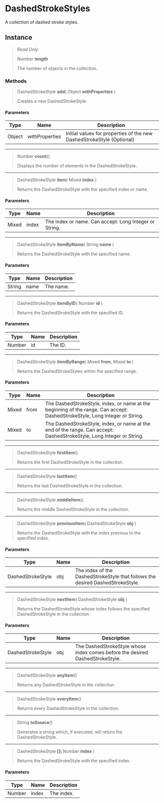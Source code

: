 # DashedStrokeStyles
A collection of dashed stroke styles.

## Instance
> *Read Only* 
> 
> Number **length** 
>
> The number of objects in the collection.

### Methods
> DashedStrokeStyle **add**( Object **withProperties** )
> 
> Creates a new DashedStrokeStyle.
#### Parameters
| Type | Name | Description |
|---|---|---|
| Object | withProperties | Initial values for properties of the new DashedStrokeStyle (Optional) |

*** 
> Number **count**()
> 
> Displays the number of elements in the DashedStrokeStyle.
*** 
> DashedStrokeStyle **item**( Mixed **index** )
> 
> Returns the DashedStrokeStyle with the specified index or name.
#### Parameters
| Type | Name | Description |
|---|---|---|
| Mixed | index | The index or name. Can accept: Long Integer or String. |

*** 
> DashedStrokeStyle **itemByName**( String **name** )
> 
> Returns the DashedStrokeStyle with the specified name.
#### Parameters
| Type | Name | Description |
|---|---|---|
| String | name | The name. |

*** 
> DashedStrokeStyle **itemByID**( Number **id** )
> 
> Returns the DashedStrokeStyle with the specified ID.
#### Parameters
| Type | Name | Description |
|---|---|---|
| Number | id | The ID. |

*** 
> DashedStrokeStyle **itemByRange**( Mixed **from**, Mixed **to** )
> 
> Returns the DashedStrokeStyles within the specified range.
#### Parameters
| Type | Name | Description |
|---|---|---|
| Mixed | from | The DashedStrokeStyle, index, or name at the beginning of the range. Can accept: DashedStrokeStyle, Long Integer or String. |
| Mixed | to | The DashedStrokeStyle, index, or name at the end of the range. Can accept: DashedStrokeStyle, Long Integer or String. |

*** 
> DashedStrokeStyle **firstItem**()
> 
> Returns the first DashedStrokeStyle in the collection.
*** 
> DashedStrokeStyle **lastItem**()
> 
> Returns the last DashedStrokeStyle in the collection.
*** 
> DashedStrokeStyle **middleItem**()
> 
> Returns the middle DashedStrokeStyle in the collection.
*** 
> DashedStrokeStyle **previousItem**( DashedStrokeStyle **obj** )
> 
> Returns the DashedStrokeStyle with the index previous to the specified index.
#### Parameters
| Type | Name | Description |
|---|---|---|
| DashedStrokeStyle | obj | The index of the DashedStrokeStyle that follows the desired DashedStrokeStyle. |

*** 
> DashedStrokeStyle **nextItem**( DashedStrokeStyle **obj** )
> 
> Returns the DashedStrokeStyle whose index follows the specified DashedStrokeStyle in the collection.
#### Parameters
| Type | Name | Description |
|---|---|---|
| DashedStrokeStyle | obj | The DashedStrokeStyle whose index comes before the desired DashedStrokeStyle. |

*** 
> DashedStrokeStyle **anyItem**()
> 
> Returns any DashedStrokeStyle in the collection.
*** 
> DashedStrokeStyle **everyItem**()
> 
> Returns every DashedStrokeStyle in the collection.
*** 
> String **toSource**()
> 
> Generates a string which, if executed, will return the DashedStrokeStyle.
*** 
> DashedStrokeStyle **[]**( Number **index** )
> 
> Returns the DashedStrokeStyle with the specified index.
#### Parameters
| Type | Name | Description |
|---|---|---|
| Number | index | The index. |


